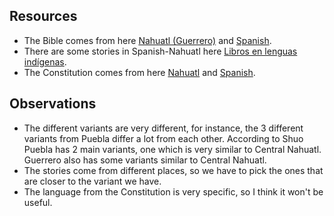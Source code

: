 ## Resources

- The Bible comes from here [Nahuatl (Guerrero)](https://live.bible.is/bible/NGUTBL/MAT/1) and [Spanish](https://live.bible.is/bible/SPNNVI/MAT/1).
- There are some stories in Spanish-Nahuatl here [Libros en lenguas indígenas](https://www.gob.mx/inpi/documentos/libros-en-lenguas-indigenas).
- The Constitution comes from here [Nahuatl](https://www.gob.mx/cms/uploads/attachment/file/37182/constitucion_politca_estados_unidos_mexicanos_nahuatl.pdf) and [Spanish](https://www.seguridadbc.gob.mx/Planeacion/marcolegalPDF/1.pdf).

## Observations
- The different variants are very different, for instance, the 3 different variants from Puebla differ a lot from each other. According to Shuo Puebla has 2 main variants, one which is very similar to Central Nahuatl. Guerrero also has some variants similar to Central Nahuatl. 
- The stories come from different places, so we have to pick the ones that are closer to the variant we have.
- The language from the Constitution is very specific, so I think it won't be useful.
